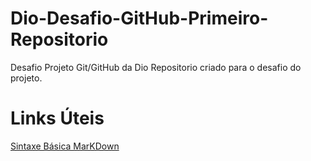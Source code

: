 # Dio-Desafio-GitHub-Primeiro-Repositorio
Desafio Projeto Git/GitHub da Dio
Repositorio criado para o desafio do projeto.
# Links Úteis
[Sintaxe Básica MarKDown](https://www.markdownguide.org/getting-started/)
